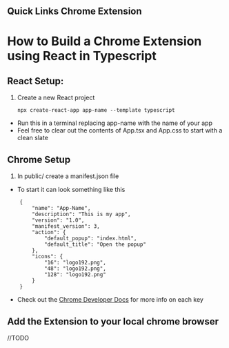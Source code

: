 ## Quick Links Chrome Extension

# How to Build a Chrome Extension using React in Typescript

## React Setup:

1.  Create a new React project

        npx create-react-app app-name --template typescript

-   Run this in a terminal replacing app-name with the name of your app
-   Feel free to clear out the contents of App.tsx and App.css to start with a clean slate

## Chrome Setup

1. In public/ create a manifest.json file

-   To start it can look something like this

```
    {
        "name": "App-Name",
        "description": "This is my app",
        "version": "1.0",
        "manifest_version": 3,
        "action": {
            "default_popup": "index.html",
            "default_title": "Open the popup"
        },
        "icons": {
            "16": "logo192.png",
            "48": "logo192.png",
            "128": "logo192.png"
        }
    }
```

-   Check out the [Chrome Developer Docs](https://developer.chrome.com/docs/extensions/mv3/manifest/) for more info on each key

## Add the Extension to your local chrome browser

//TODO
